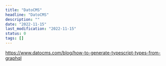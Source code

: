 ```yaml
---
title: "DatoCMS"
headline: "DatoCMS"
description: ""
date: "2022-11-15"
last_modification: "2022-11-15"
status: 0
tags: []
---
```


https://www.datocms.com/blog/how-to-generate-typescript-types-from-graphql